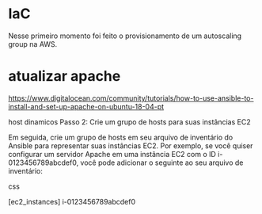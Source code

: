 # IaC

Nesse primeiro momento foi feito o provisionamento de um autoscaling group na AWS.


# atualizar apache
https://www.digitalocean.com/community/tutorials/how-to-use-ansible-to-install-and-set-up-apache-on-ubuntu-18-04-pt

host dinamicos
Passo 2: Crie um grupo de hosts para suas instâncias EC2

Em seguida, crie um grupo de hosts em seu arquivo de inventário do Ansible para representar suas instâncias EC2. Por exemplo, se você quiser configurar um servidor Apache em uma instância EC2 com o ID i-0123456789abcdef0, você pode adicionar o seguinte ao seu arquivo de inventário:

css

[ec2_instances]
i-0123456789abcdef0